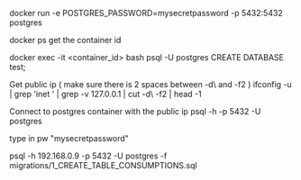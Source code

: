 docker run -e POSTGRES_PASSWORD=mysecretpassword -p 5432:5432 postgres

docker ps
get the container id

docker exec -it <container_id> bash
psql -U postgres
CREATE DATABASE test;

Get public ip ( make sure there is 2 spaces between -d\ and -f2 )
ifconfig -u | grep 'inet ' | grep -v 127.0.0.1 | cut -d\  -f2 | head -1

Connect to postgres container with the public ip
psql -h <public ip> -p 5432 -U postgres

type in pw "mysecretpassword"

psql -h 192.168.0.9 -p 5432 -U postgres -f migrations/1_CREATE_TABLE_CONSUMPTIONS.sql 
